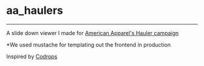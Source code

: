 # aa_haulers

___

A slide down viewer I made for [American Apparel's Hauler campaign](http://store.americanapparel.net/the-american-apparel-haul_cat1820693)

*We used mustache for templating out the frontend in production


Inspired by [Codrops](http://tympanus.net/codrops/2013/03/19/thumbnail-grid-with-expanding-preview/)
